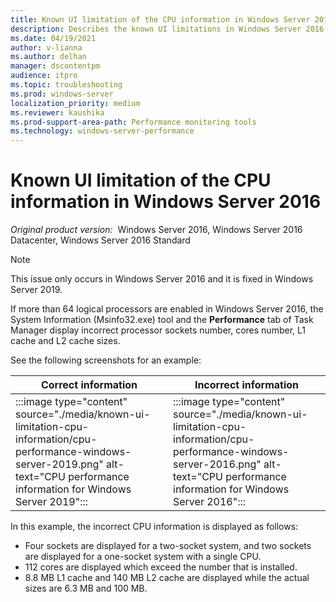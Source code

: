 ```yaml
---
title: Known UI limitation of the CPU information in Windows Server 2016
description: Describes the known UI limitations in Windows Server 2016. The System Information (Msinfo32.exe) tool and the Performance tab of Task Manager display incorrect processor sockets number, cores number, L1 cache and L2 cache sizes.
ms.date: 04/19/2021
author: v-lianna 
ms.author: delhan
manager: dscontentpm
audience: itpro
ms.topic: troubleshooting
ms.prod: windows-server
localization_priority: medium
ms.reviewer: kaushika
ms.prod-support-area-path: Performance monitoring tools
ms.technology: windows-server-performance
---
```

# Known UI limitation of the CPU information in Windows Server 2016

_Original product version:_ &nbsp;Windows Server 2016, Windows Server 2016 Datacenter, Windows Server 2016 Standard  

> [!NOTE]
> This issue only occurs in Windows Server 2016 and it is fixed in Windows Server 2019.

If more than 64 logical processors are enabled in Windows Server 2016, the System Information (Msinfo32.exe) tool and the **Performance** tab of Task Manager display incorrect processor sockets number, cores number, L1 cache and L2 cache sizes.

See the following screenshots for an example:

|Correct information|Incorrect information|
|---------|---------|
|:::image type="content" source="./media/known-ui-limitation-cpu-information/cpu-performance-windows-server-2019.png" alt-text="CPU performance information for Windows Server 2019":::|:::image type="content" source="./media/known-ui-limitation-cpu-information/cpu-performance-windows-server-2016.png" alt-text="CPU performance information for Windows Server 2016":::|

In this example, the incorrect CPU information is displayed as follows:

- Four sockets are displayed for a two-socket system, and two sockets are displayed for a one-socket system with a single CPU.
- 112 cores are displayed which exceed the number that is installed.
- 8.8 MB L1 cache and 140 MB L2 cache are displayed while the actual sizes are 6.3 MB and 100 MB.
